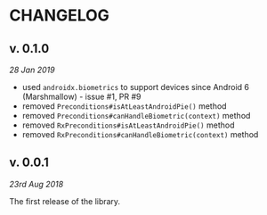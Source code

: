CHANGELOG
=========

v. 0.1.0
--------
*28 Jan 2019*

- used `androidx.biometrics` to support devices since Android 6 (Marshmallow) - issue #1, PR #9 
- removed `Preconditions#isAtLeastAndroidPie()` method
- removed `Preconditions#canHandleBiometric(context)` method
- removed `RxPreconditions#isAtLeastAndroidPie()` method
- removed `RxPreconditions#canHandleBiometric(context)` method

v. 0.0.1
--------
*23rd Aug 2018*

The first release of the library.
